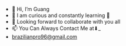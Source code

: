 - 👋 Hi, I’m Guang
- 👀 I am curious and constantly learning 🌱
- 💞️ Looking forward to collaborate with you all
- 📫 You Can Always Contact Me at⬇_
- brazilianpro96@gmail.com

<!---
Guang84/Guang84 is a ✨ special ✨ repository because its `README.md` (this file) appears on your GitHub profile.
You can click the Preview link to take a look at your changes.
--->
